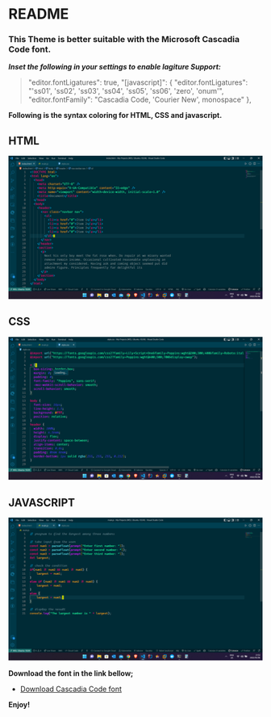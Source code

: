 # README

### This Theme is better suitable with the Microsoft Cascadia Code font.

**_Inset the following in your settings to enable lagiture Support:_**

> "editor.fontLigatures": true,
> "[javascript]": { "editor.fontLigatures": "'ss01', 'ss02', 'ss03', 'ss04', 'ss05', 'ss06',
> 'zero', 'onum'", "editor.fontFamily": "Cascadia Code, 'Courier New', monospace" },

**Following is the syntax coloring for HTML, CSS and javascript.**

## HTML

<img src="https://github.com/evansjethro/King-evans-vs-code-theme/blob/a05109b33b2d86f58ac4ac7696440e69a7604f69/king-evans/HTML.png?raw=true">

## CSS

<img src="https://github.com/evansjethro/King-evans-vs-code-theme/blob/a05109b33b2d86f58ac4ac7696440e69a7604f69/king-evans/CSS.png?raw=true">

## JAVASCRIPT

<img src="https://github.com/evansjethro/King-evans-vs-code-theme/blob/a05109b33b2d86f58ac4ac7696440e69a7604f69/king-evans/JAVASCRIPT.png?raw=true">

**Download the font in the link bellow;**

- [Download Cascadia Code font](https://github.com/microsoft/cascadia-code/releases)

**Enjoy!**
